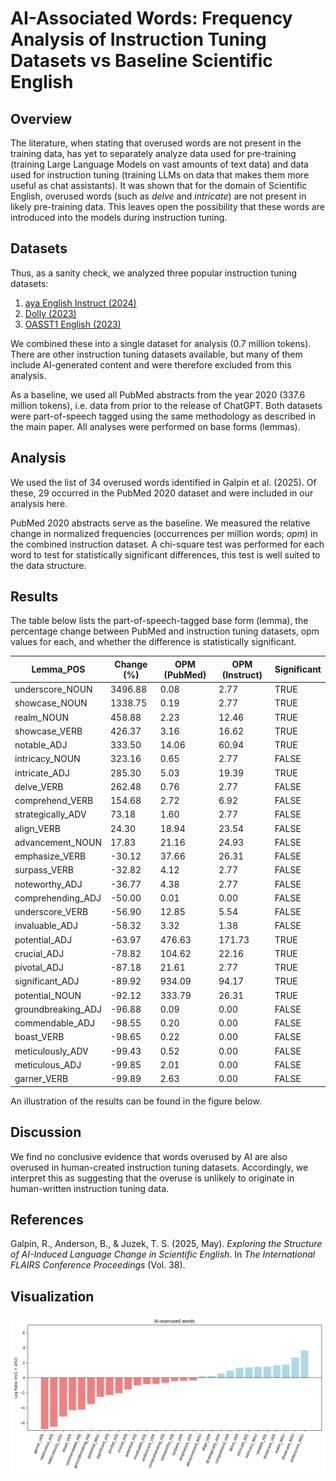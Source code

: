 # AI-Associated Words: Frequency Analysis of Instruction Tuning Datasets vs Baseline Scientific English

## Overview

The literature, when stating that overused words are not present in the training data, has yet to separately analyze data used for pre-training (training Large Language Models on vast amounts of text data) and data used for instruction tuning (training LLMs on data that makes them more useful as chat assistants). It was shown that for the domain of Scientific English, overused words (such as *delve* and *intricate*) are not present in likely pre-training data. This leaves open the possibility that these words are introduced into the models during instruction tuning.


## Datasets

Thus, as a sanity check, we analyzed three popular instruction tuning datasets:

1. [aya English Instruct (2024)](https://huggingface.co/datasets/CohereLabs/aya_dataset)
2. [Dolly (2023)](https://huggingface.co/datasets/databricks/databricks-dolly-15k)
3. [OASST1 English (2023)](https://huggingface.co/datasets/OpenAssistant/oasst1)

We combined these into a single dataset for analysis (0.7 million tokens). There are other instruction tuning datasets available, but many of them include AI-generated content and were therefore excluded from this analysis.

As a baseline, we used all PubMed abstracts from the year 2020 (337.6 million tokens), i.e. data from prior to the release of ChatGPT. Both datasets were part-of-speech tagged using the same methodology as described in the main paper. All analyses were performed on base forms (lemmas).

## Analysis

We used the list of 34 overused words identified in Galpin et al. (2025). Of these, 29 occurred in the PubMed 2020 dataset and were included in our analysis here.

PubMed 2020 abstracts serve as the baseline. We measured the relative change in normalized frequencies (occurrences per million words; *opm*) in the combined instruction dataset. A chi-square test was performed for each word to test for statistically significant differences, this test is well suited to the data structure.

## Results

The table below lists the part-of-speech-tagged base form (lemma), the percentage change between PubMed and instruction tuning datasets, opm values for each, and whether the difference is statistically significant.

| Lemma_POS           | Change (%) | OPM (PubMed) | OPM (Instruct) | Significant |
|---------------------|------------|--------------|----------------|-------------|
| underscore_NOUN     | 3496.88    | 0.08         | 2.77           | TRUE        |
| showcase_NOUN       | 1338.75    | 0.19         | 2.77           | TRUE        |
| realm_NOUN          | 458.88     | 2.23         | 12.46          | TRUE        |
| showcase_VERB       | 426.37     | 3.16         | 16.62          | TRUE        |
| notable_ADJ         | 333.50     | 14.06        | 60.94          | TRUE        |
| intricacy_NOUN      | 323.16     | 0.65         | 2.77           | FALSE       |
| intricate_ADJ       | 285.30     | 5.03         | 19.39          | TRUE        |
| delve_VERB          | 262.48     | 0.76         | 2.77           | FALSE       |
| comprehend_VERB     | 154.68     | 2.72         | 6.92           | FALSE       |
| strategically_ADV   | 73.18      | 1.60         | 2.77           | FALSE       |
| align_VERB          | 24.30      | 18.94        | 23.54          | FALSE       |
| advancement_NOUN    | 17.83      | 21.16        | 24.93          | FALSE       |
| emphasize_VERB      | -30.12     | 37.66        | 26.31          | FALSE       |
| surpass_VERB        | -32.82     | 4.12         | 2.77           | FALSE       |
| noteworthy_ADJ      | -36.77     | 4.38         | 2.77           | FALSE       |
| comprehending_ADJ   | -50.00     | 0.01         | 0.00           | FALSE       |
| underscore_VERB     | -56.90     | 12.85        | 5.54           | FALSE       |
| invaluable_ADJ      | -58.32     | 3.32         | 1.38           | FALSE       |
| potential_ADJ       | -63.97     | 476.63       | 171.73         | TRUE        |
| crucial_ADJ         | -78.82     | 104.62       | 22.16          | TRUE        |
| pivotal_ADJ         | -87.18     | 21.61        | 2.77           | TRUE        |
| significant_ADJ     | -89.92     | 934.09       | 94.17          | TRUE        |
| potential_NOUN      | -92.12     | 333.79       | 26.31          | TRUE        |
| groundbreaking_ADJ  | -96.88     | 0.09         | 0.00           | FALSE       |
| commendable_ADJ     | -98.55     | 0.20         | 0.00           | FALSE       |
| boast_VERB          | -98.65     | 0.22         | 0.00           | FALSE       |
| meticulously_ADV    | -99.43     | 0.52         | 0.00           | FALSE       |
| meticulous_ADJ      | -99.85     | 2.01         | 0.00           | FALSE       |
| garner_VERB         | -99.89     | 2.63         | 0.00           | FALSE       |

An illustration of the results can be found in the figure below.

## Discussion

We find no conclusive evidence that words overused by AI are also overused in human-created instruction tuning datasets. Accordingly, we interpret this as suggesting that the overuse is unlikely to originate in human-written instruction tuning data.

## References

Galpin, R., Anderson, B., & Juzek, T. S. (2025, May). *Exploring the Structure of AI-Induced Language Change in Scientific English*. In *The International FLAIRS Conference Proceedings* (Vol. 38).

## Visualization

![Illustration_of_overused_words_for_instruction_data_vs_baseline](instruction.jpg)
